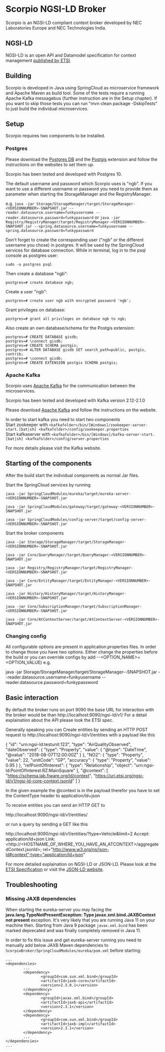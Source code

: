 # Scorpio NGSI-LD Broker

Scorpio is an NGSI-LD compliant context broker developed by NEC Laboratories Europe and NEC Technologies India.

## NGSI-LD

NGSI-LD is an open API and Datamodel specification for context management [published by ETSI](https://www.etsi.org/deliver/etsi_gs/CIM/001_099/009/01.01.01_60/gs_CIM009v010101p.pdf).

## Building

Scorpio is developed in Java using SpringCloud as microservice framework and Apache Maven as build tool. 
Some of the tests require a running Apache Kafka messagebus (further instruction are in the Setup chapter). If you want to skip those tests you can run "mvn clean package -DskipTests" to just build the individual microservices.

## Setup 
Scorpio requires two components to be installed.

### Postgres

Please download the [Postgres DB](https://www.postgresql.org/) and the [Postgis](https://postgis.net) extension and follow the instructions on the websites to set them up.

Scorpio has been tested and developed with Postgres 10. 

The default username and password which Scorpio uses is "ngb". If you want to use a different username or password you need to provide them as parameter when starting the StorageManager and the RegistryManager.

e.g. `java -jar Storage/StorageManager/target/StorageManager-<VERSIONNUMBER>-SNAPSHOT.jar --reader.datasource.username=funkyusername --reader.datasource.password=funkypassword`
or 
`java -jar Registry/RegistryManager/target/RegistryManager-<VERSIONNUMBER>-SNAPSHOT.jar --spring.datasource.username=funkyusername --spring.datasource.password=funkypassword`
    
Don't forget to create the corresponding user ("ngb" or the different username you chose) in postgres. It will be used by the SpringCloud services for database connection. While in terminal, log in to the psql console as postgres user:

`sudo -u postgres psql`

Then create a database "ngb":

`postgres=# create database ngb;`

Create a user "ngb":

`postgres=# create user ngb with encrypted password 'ngb';`

Grant privileges on database:

`postgres=# grant all privileges on database ngb to ngb;`

Also create an own database/schema for the Postgis extension:

`postgres=# CREATE DATABASE gisdb;`<br>
`postgres=# \connect gisdb;`<br>
`postgres=# CREATE SCHEMA postgis;`<br>
`postgres=# ALTER DATABASE gisdb SET search_path=public, postgis, contrib;`<br>
`postgres=# \connect gisdb;`<br>
`postgres=# CREATE EXTENSION postgis SCHEMA postgis;`

### Apache Kafka

Scorpio uses [Apache Kafka](https://kafka.apache.org/) for the communication between the microservices.

Scorpio has been tested and developed with Kafka version 2.12-2.1.0

Please download [Apache Kafka](https://kafka.apache.org/downloads) and follow the instructions on the website. 

In order to start kafka you need to start two components<br>
Start zookeeper with `<kafkafolder>/bin/[Windows]/zookeeper-server-start.[bat|sh] <kafkafolder>/config/zookeeper.properties`<br>
Start kafkaserver with `<kafkafolder>/bin/[Windows]/kafka-server-start.[bat|sh] <kafkafolder>/config/server.properties`

For more details please visit the Kafka website.

## Starting of the components

After the build start the individual components as normal Jar files.

Start the SpringCloud services by running 

`java -jar SpringCloudModules/eureka/target/eureka-server-<VERSIONNUMBER>-SNAPSHOT.jar`

`java -jar SpringCloudModules/gateway/target/gateway-<VERSIONNUMBER>-SNAPSHOT.jar`

`java -jar SpringCloudModules/config-server/target/config-server-<VERSIONNUMBER>-SNAPSHOT.jar`


Start the broker components 

`java -jar Storage/StorageManager/target/StorageManager-<VERSIONNUMBER>-SNAPSHOT.jar`

`java -jar Core/QueryManager/target/QueryManager-<VERSIONNUMBER>-SNAPSHOT.jar`

`java -jar Registry/RegistryManager/target/RegistryManager-<VERSIONNUMBER>-SNAPSHOT.jar`

`java -jar Core/EntityManager/target/EntityManager-<VERSIONNUMBER>-SNAPSHOT.jar`

`java -jar History/HistoryManager/target/HistoryManager-<VERSIONNUMBER>-SNAPSHOT.jar`

`java -jar Core/SubscriptionManager/target/SubscriptionManager-<VERSIONNUMBER>-SNAPSHOT.jar`

`java -jar Core/AtContextServer/target/AtContextServer-<VERSIONNUMBER>-SNAPSHOT.jar`

### Changing config 
All configurable options are present in application.properties files. In order to change those you have two options.
Either change the properties before the build or you can override configs by add --<OPTION_NAME>=<OPTION_VALUE)
e.g. 

java -jar Storage/StorageManager/target/StorageManager-<VERSIONNUMBER>-SNAPSHOT.jar --reader.datasource.username=funkyusername --reader.datasource.password=funkypassword

## Basic interaction

By default the broker runs on port 9090 the base URL for interaction with the broker would be than
http://localhost:9090/ngsi-ld/v1/
For a detail explaination about the API please look the ETSI spec.


Generally speaking you can 
Create entities by sending an HTTP POST request to http://localhost:9090/ngsi-ld/v1/entities
with a payload like this 

{
    "id": "urn:ngsi-ld:testunit:123",
    "type": "AirQualityObserved",
    "dateObserved": {
        "type": "Property",
        "value": {
            "@type": "DateTime",
            "@value": "2018-08-07T12:00:00Z"
        }
    },
    "NO2": {
        "type": "Property",
        "value": 22,
        "unitCode": "GP",
        "accuracy": {
            "type": "Property",
            "value": 0.95
        }
    },
    "refPointOfInterest": {
        "type": "Relationship",
        "object": "urn:ngsi-ld:PointOfInterest:RZ:MainSquare"
    },
    "@context": [
        "https://schema.lab.fiware.org/ld/context",
        "https://uri.etsi.org/ngsi-ld/v1/ngsi-ld-core-context.jsonld"
    ]
}


In the given example the @context is in the payload therefor you have to set the ContentType header to application/ld+json

To receive entities you can send an HTTP GET to 

http://localhost:9090/ngsi-ld/v1/entities/<entityId>

or run a query by sending a GET like this 

http://localhost:9090/ngsi-ld/v1/entities/?type=Vehicle&limit=2 
Accept: application/ld+json 
Link: <http://<HOSTNAME_OF_WHERE_YOU_HAVE_AN_ATCONTEXT>/aggregatedContext.jsonld>; rel="http://www.w3.org/ns/json-ld#context";type="application/ld+json"

For more detailed explaination on NGSI-LD or JSON-LD. Please look at the [ETSI Specification](https://www.etsi.org/deliver/etsi_gs/CIM/001_099/009/01.01.01_60/gs_CIM009v010101p.pdf) or visit the [JSON-LD website](https://json-ld.org/).

## Troubleshooting

### Missing JAXB dependencies

When starting the eureka-server you may facing the **java.lang.TypeNotPresentException: Type javax.xml.bind.JAXBContext not present** exception. It's very likely that you are running Java 11 on your machine then. Starting from Java 9 package `javax.xml.bind` has been marked deprecated and was finally completely removed in Java 11.

In order to fix this issue and get eureka-server running you need to manually add below JAXB Maven dependencies to `ScorpioBroker/SpringCloudModules/eureka/pom.xml` before starting:

```
...
<dependencies>
        ...
        <dependency>
                <groupId>com.sun.xml.bind</groupId>
                <artifactId>jaxb-core</artifactId>
                <version>2.3.0.1</version>
        </dependency>
        <dependency>
                <groupId>javax.xml.bind</groupId>
                <artifactId>jaxb-api</artifactId>
                <version>2.3.1</version>
        </dependency>
        <dependency>
                <groupId>com.sun.xml.bind</groupId>
                <artifactId>jaxb-impl</artifactId>
                <version>2.3.1</version>
        </dependency>
        ...
</dependencies>
...
```



